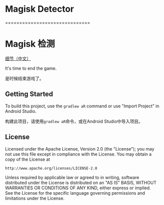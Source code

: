 # Magisk Detector
==============================

# Magisk 检测

[细节（中文）](README_ZH.md)

It's time to end the game.

是时候结束游戏了。


Getting Started
---------------

To build this project, use the `gradlew aR` command or use "Import Project" in Android Studio.

构建此项目，请使用`gradlew aR`命令，或在Android Studio中导入项目。

License
-------

Licensed under the Apache License, Version 2.0 (the "License");
you may not use this file except in compliance with the License.
You may obtain a copy of the License at

    http://www.apache.org/licenses/LICENSE-2.0

Unless required by applicable law or agreed to in writing, software
distributed under the License is distributed on an "AS IS" BASIS,
WITHOUT WARRANTIES OR CONDITIONS OF ANY KIND, either express or implied.
See the License for the specific language governing permissions and
limitations under the License.
